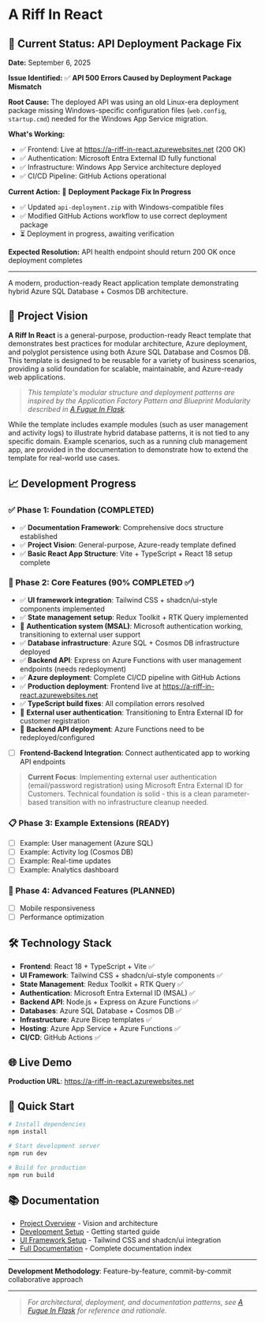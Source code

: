 # A Riff In React

## 📢 Current Status: API Deployment Package Fix

**Date:** September 6, 2025

**Issue Identified:** ✅ **API 500 Errors Caused by Deployment Package Mismatch**

**Root Cause:** The deployed API was using an old Linux-era deployment package missing Windows-specific configuration files (`web.config`, `startup.cmd`) needed for the Windows App Service migration.

**What's Working:**
- ✅ Frontend: Live at https://a-riff-in-react.azurewebsites.net (200 OK)
- ✅ Authentication: Microsoft Entra External ID fully functional  
- ✅ Infrastructure: Windows App Service architecture deployed
- ✅ CI/CD Pipeline: GitHub Actions operational

**Current Action:** 🔄 **Deployment Package Fix In Progress**
- ✅ Updated `api-deployment.zip` with Windows-compatible files
- ✅ Modified GitHub Actions workflow to use correct deployment package
- ⏳ Deployment in progress, awaiting verification

**Expected Resolution:** API health endpoint should return 200 OK once deployment completes

---

A modern, production-ready React application template demonstrating hybrid Azure SQL Database + Cosmos DB architecture.

## 🎯 Project Vision

**A Riff In React** is a general-purpose, production-ready React template that demonstrates best practices for modular architecture, Azure deployment, and polyglot persistence using both Azure SQL Database and Cosmos DB. This template is designed to be reusable for a variety of business scenarios, providing a solid foundation for scalable, maintainable, and Azure-ready web applications.

> _This template's modular structure and deployment patterns are inspired by the Application Factory Pattern and Blueprint Modularity described in [A Fugue In Flask](https://github.com/HarryJamesGreenblatt/A-Fugue-In-Flask)._

While the template includes example modules (such as user management and activity logs) to illustrate hybrid database patterns, it is not tied to any specific domain. Example scenarios, such as a running club management app, are provided in the documentation to demonstrate how to extend the template for real-world use cases.

## 📈 Development Progress

### ✅ Phase 1: Foundation (COMPLETED)
- ✅ **Documentation Framework**: Comprehensive docs structure established
- ✅ **Project Vision**: General-purpose, Azure-ready template defined
- ✅ **Basic React App Structure**: Vite + TypeScript + React 18 setup complete

### 🚧 Phase 2: Core Features (90% COMPLETED ✅)
- ✅ **UI framework integration**: Tailwind CSS + shadcn/ui-style components implemented
- ✅ **State management setup**: Redux Toolkit + RTK Query implemented
- 🔄 **Authentication system (MSAL)**: Microsoft authentication working, transitioning to external user support
- ✅ **Database infrastructure**: Azure SQL + Cosmos DB infrastructure deployed
- ✅ **Backend API**: Express on Azure Functions with user management endpoints (needs redeployment)
- ✅ **Azure deployment**: Complete CI/CD pipeline with GitHub Actions  
- ✅ **Production deployment**: Frontend live at https://a-riff-in-react.azurewebsites.net
- ✅ **TypeScript build fixes**: All compilation errors resolved
- 🔄 **External user authentication**: Transitioning to Entra External ID for customer registration
- 🔄 **Backend API deployment**: Azure Functions need to be redeployed/configured
- [ ] **Frontend-Backend Integration**: Connect authenticated app to working API endpoints

> **Current Focus**: Implementing external user authentication (email/password registration) using Microsoft Entra External ID for Customers. Technical foundation is solid - this is a clean parameter-based transition with no infrastructure cleanup needed.

### 📋 Phase 3: Example Extensions (READY)
- [ ] Example: User management (Azure SQL)
- [ ] Example: Activity log (Cosmos DB)
- [ ] Example: Real-time updates
- [ ] Example: Analytics dashboard

### 🚀 Phase 4: Advanced Features (PLANNED)
- [ ] Mobile responsiveness
- [ ] Performance optimization

## 🛠️ Technology Stack

- **Frontend**: React 18 + TypeScript + Vite ✅
- **UI Framework**: Tailwind CSS + shadcn/ui-style components ✅
- **State Management**: Redux Toolkit + RTK Query ✅
- **Authentication**: Microsoft Entra External ID (MSAL) ✅
- **Backend API**: Node.js + Express on Azure Functions ✅
- **Databases**: Azure SQL Database + Cosmos DB ✅
- **Infrastructure**: Azure Bicep templates ✅
- **Hosting**: Azure App Service + Azure Functions ✅
- **CI/CD**: GitHub Actions ✅

## 🌐 Live Demo

**Production URL**: https://a-riff-in-react.azurewebsites.net

## 🚀 Quick Start

```bash
# Install dependencies
npm install

# Start development server
npm run dev

# Build for production
npm run build
```

## 📚 Documentation

- [Project Overview](./docs/01-project-overview.md) - Vision and architecture
- [Development Setup](./docs/02-development-setup.md) - Getting started guide
- [UI Framework Setup](./docs/03-ui-framework-setup.md) - Tailwind CSS and shadcn/ui integration
- [Full Documentation](./docs/README.md) - Complete documentation index

---

**Development Methodology**: Feature-by-feature, commit-by-commit collaborative approach

---

> _For architectural, deployment, and documentation patterns, see [A Fugue In Flask](https://github.com/HarryJamesGreenblatt/A-Fugue-In-Flask) for reference and rationale._
